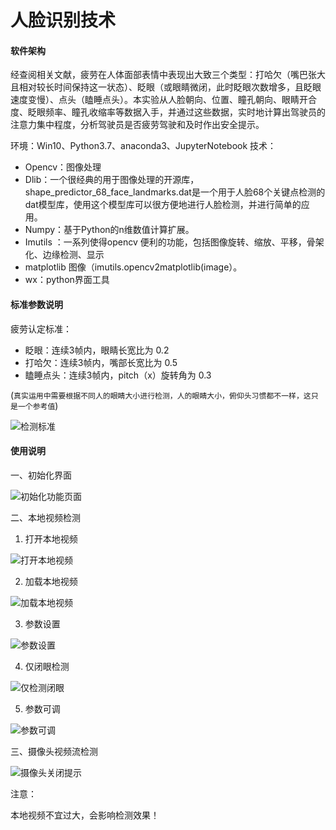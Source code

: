 # 人脸识别技术

#### 软件架构

经查阅相关文献，疲劳在人体面部表情中表现出大致三个类型：打哈欠（嘴巴张大且相对较长时间保持这一状态）、眨眼（或眼睛微闭，此时眨眼次数增多，且眨眼速度变慢）、点头（瞌睡点头）。本实验从人脸朝向、位置、瞳孔朝向、眼睛开合度、眨眼频率、瞳孔收缩率等数据入手，并通过这些数据，实时地计算出驾驶员的注意力集中程度，分析驾驶员是否疲劳驾驶和及时作出安全提示。

环境：Win10、Python3.7、anaconda3、JupyterNotebook
技术：

- Opencv：图像处理
- Dlib：一个很经典的用于图像处理的开源库，shape_predictor_68_face_landmarks.dat是一个用于人脸68个关键点检测的dat模型库，使用这个模型库可以很方便地进行人脸检测，并进行简单的应用。
- Numpy：基于Python的n维数值计算扩展。
- Imutils ：一系列使得opencv 便利的功能，包括图像旋转、缩放、平移，骨架化、边缘检测、显示
- matplotlib 图像（imutils.opencv2matplotlib(image）。
- wx：python界面工具


#### 标准参数说明

疲劳认定标准：
- 眨眼：连续3帧内，眼睛长宽比为 0.2
- 打哈欠：连续3帧内，嘴部长宽比为 0.5
- 瞌睡点头：连续3帧内，pitch（x）旋转角为 0.3

(`真实运用中需要根据不同人的眼睛大小进行检测，人的眼睛大小，俯仰头习惯都不一样，这只是一个参考值`)

![检测标准](https://images.gitee.com/uploads/images/2019/1225/234123_e66813be_5490475.png "屏幕截图.png")


#### 使用说明

一、初始化界面

![初始化功能页面](https://images.gitee.com/uploads/images/2019/1225/233300_cbfbf3c5_5490475.png "屏幕截图.png")

二、本地视频检测
1. 打开本地视频

![打开本地视频](https://images.gitee.com/uploads/images/2019/1225/233315_21291c38_5490475.png "屏幕截图.png")

2. 加载本地视频

![加载本地视频](https://images.gitee.com/uploads/images/2019/1225/233410_a607fdd9_5490475.png "屏幕截图.png")

3. 参数设置

![参数设置](https://images.gitee.com/uploads/images/2019/1225/233510_d12d6775_5490475.png "屏幕截图.png")

4. 仅闭眼检测

![仅检测闭眼](https://images.gitee.com/uploads/images/2019/1225/233748_7ce55068_5490475.png "屏幕截图.png")

5. 参数可调

![参数可调](https://images.gitee.com/uploads/images/2019/1225/233541_9343408f_5490475.png "屏幕截图.png")

三、摄像头视频流检测

![摄像头关闭提示](https://images.gitee.com/uploads/images/2019/1225/233725_7ceec090_5490475.png "屏幕截图.png")


注意：

本地视频不宜过大，会影响检测效果！
